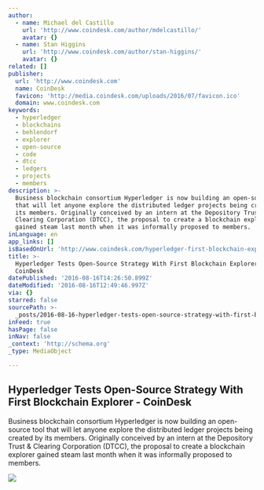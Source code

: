 ```yaml
---
author:
  - name: Michael del Castillo
    url: 'http://www.coindesk.com/author/mdelcastillo/'
    avatar: {}
  - name: Stan Higgins
    url: 'http://www.coindesk.com/author/stan-higgins/'
    avatar: {}
related: []
publisher:
  url: 'http://www.coindesk.com'
  name: CoinDesk
  favicon: 'http://media.coindesk.com/uploads/2016/07/favicon.ico'
  domain: www.coindesk.com
keywords:
  - hyperledger
  - blockchains
  - behlendorf
  - explorer
  - open-source
  - code
  - dtcc
  - ledgers
  - projects
  - members
description: >-
  Business blockchain consortium Hyperledger is now building an open-source tool
  that will let anyone explore the distributed ledger projects being created by
  its members. Originally conceived by an intern at the Depository Trust &
  Clearing Corporation (DTCC), the proposal to create a blockchain explorer
  gained steam last month when it was informally proposed to members.
inLanguage: en
app_links: []
isBasedOnUrl: 'http://www.coindesk.com/hyperledger-first-blockchain-explorer/'
title: >-
  Hyperledger Tests Open-Source Strategy With First Blockchain Explorer -
  CoinDesk
datePublished: '2016-08-16T14:26:50.899Z'
dateModified: '2016-08-16T12:49:46.997Z'
via: {}
starred: false
sourcePath: >-
  _posts/2016-08-16-hyperledger-tests-open-source-strategy-with-first-blockchain.md
inFeed: true
hasPage: false
inNav: false
_context: 'http://schema.org'
_type: MediaObject

---
```

<article style=""><h1>Hyperledger Tests Open-Source Strategy With First Blockchain Explorer - CoinDesk</h1><p>Business blockchain consortium Hyperledger is now building an open-source tool that will let anyone explore the distributed ledger projects being created by its members. Originally conceived by an intern at the Depository Trust &amp; Clearing Corporation (DTCC), the proposal to create a blockchain explorer gained steam last month when it was informally proposed to members.</p><img src="https://media.coindesk.com/uploads/2016/08/jump-high-bar-e1471297427670.jpg" /></article>
